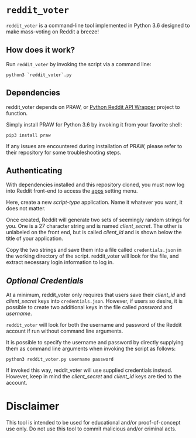 # `reddit_voter`
`reddit_voter` is a command-line tool implemented in Python 3.6 designed to make mass-voting on Reddit a breeze!

## How does it work?

Run `reddit_voter` by invoking the script via a command line:

~~~~
python3 `reddit_voter`.py
~~~~

## Dependencies

reddit_voter depends on PRAW, or [Python Reddit API Wrapper](https://github.com/praw-dev/praw) project to function.

Simply install PRAW for Python 3.6 by invoking it from your favorite shell:

~~~~
pip3 install praw
~~~~

If any issues are encountered during installation of PRAW, please refer to their repository for some troubleshooting steps.

## Authenticating

With dependencies installed and this repository cloned, you must now log into Reddit front-end to access the [apps](https://www.reddit.com/prefs/apps/) setting menu.

Here, create a new *script-type* application. Name it whatever you want, it does not matter.

Once created, Reddit will generate two sets of seemingly random strings for you. One is a 27 character string and is named *client_secret*. The other is unlabeled on the front end, but is called *client_id* and is shown below the title of your application.

Copy the two strings and save them into a file called `credentials.json` in the working directory of the script. reddit_voter will look for the file, and extract necessary login information to log in.

## *Optional Credentials*

At a minimum, reddit_voter only requires that users save their *client_id* and *client_secret* keys into `credentials.json`. However, if users so desire, it is possible to create two additional keys in the file called *password* and *username*.

`reddit_voter` will look for both the username and password of the Reddit account if run without command line arguments.

It is possible to specify the username and password by directly supplying them as command line arguments when invoking the script as follows:

~~~~
python3 reddit_voter.py username password
~~~~

If invoked this way, reddit_voter will use supplied credentials instead. However, keep in mind the *client_secret* and *client_id* keys are tied to the account.

# Disclaimer

This tool is intended to be used for educational and/or proof-of-concept use only. Do not use this tool to commit malicious and/or criminal acts.
